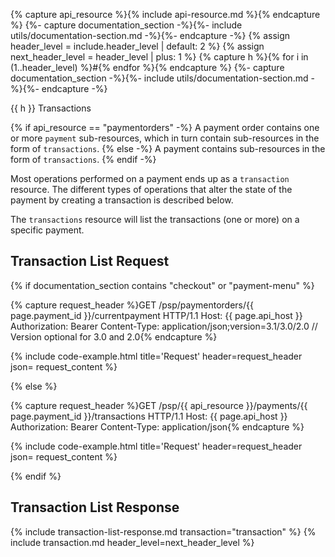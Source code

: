 {% capture api_resource %}{% include api-resource.md %}{% endcapture %}
{%- capture documentation_section -%}{%- include utils/documentation-section.md -%}{%- endcapture -%}
{% assign header_level = include.header_level | default: 2 %}
{% assign next_header_level = header_level | plus: 1 %}
{% capture h %}{% for i in (1..header_level) %}#{% endfor %}{% endcapture %}
{%- capture documentation_section -%}{%- include utils/documentation-section.md -%}{%- endcapture -%}

{{ h }} Transactions

{% if api_resource == "paymentorders" -%}
A payment order contains one or more `payment` sub-resources, which in turn
contain sub-resources in the form of `transactions`.
{% else -%}
A payment contains sub-resources in the form of `transactions`.
{% endif -%}

Most operations performed on a payment ends up as a `transaction` resource. The
different types of operations that alter the state of the payment by creating a
transaction is described below.

The `transactions` resource will list the transactions (one or more) on a
specific payment.

## Transaction List Request

{% if documentation_section contains "checkout" or "payment-menu" %}

{% capture request_header %}GET /psp/paymentorders/{{ page.payment_id }}/currentpayment HTTP/1.1
Host: {{ page.api_host }}
Authorization: Bearer <AccessToken>
Content-Type: application/json;version=3.1/3.0/2.0     // Version optional for 3.0 and 2.0{% endcapture %}

{% include code-example.html
    title='Request'
    header=request_header
    json= request_content
    %}

{% else %}

{% capture request_header %}GET /psp/{{ api_resource }}/payments/{{ page.payment_id }}/transactions HTTP/1.1
Host: {{ page.api_host }}
Authorization: Bearer <AccessToken>
Content-Type: application/json{% endcapture %}

{% include code-example.html
    title='Request'
    header=request_header
    json= request_content
    %}

{% endif %}

## Transaction List Response

{% include transaction-list-response.md transaction="transaction" %}
{% include transaction.md header_level=next_header_level %}
